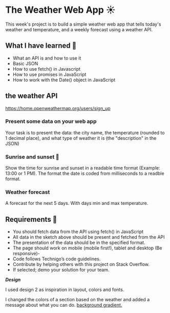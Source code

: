 # The Weather Web App :sunny:

This week's project is to build a simple weather web app that tells today's weather and temperature, and a weekly forecast using a weather API.


## What I have learned 🧠


- What an API is and how to use it
- Basic JSON
- How to use fetch() in Javascript
- How to use promises in JavaScript
- How to work with the Date() object in JavaScript

## the weather API

https://home.openweathermap.org/users/sign_up

### Present some data on your web app

Your task is to present the data: the city name, the temperature (rounded to 1 decimal place), and what type of weather it is (the "description" in the JSON)

### Sunrise and sunset 🌇

Show the time for sunrise and sunset in a readable time format (Example: 13:00 or 1 PM). 
The format the date is coded from milliseconds to a readble format.

### Weather forecast

A forecast for the next 5 days. With days min and max temperature.

## Requirements 🧪

- You should fetch data from the API using fetch() in JavaScript 
- All data in the sketch above should be present and fetched from the API
- The presentation of the data should be in the specified format. 
- The page should work on mobile (mobile first!), tablet and desktop (Be responsive)- 
- Code follows Technigo’s code guidelines.
- Contribute by helping others with this project on Stack Overflow.
- If selected; demo your solution for your team.

**_Design_**

I used design 2 as inspiration in layout, colors and fonts.

I changed the colors of a section based on the weather and added a message about what you can do. [background gradient.](https://www.w3schools.com/css/css3_gradients.asp) 


